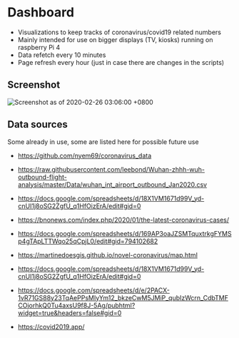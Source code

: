 
# Dashboard

- Visualizations to keep tracks of coronavirus/covid19 related numbers
- Mainly intended for use on bigger displays (TV, kiosks) running on raspberry Pi 4
- Data refetch every 10 minutes
- Page refresh every hour (just in case there are changes in the scripts)

## Screenshot

![Screenshot as of 2020-02-26 03:06:00 +0800](https://covid19.analitik.my/screenshot_20200226.png)


## Data sources

Some already in use, some are listed here for possible future use


- https://github.com/nyem69/coronavirus_data

- https://raw.githubusercontent.com/leebond/Wuhan-zhhh-wuh-outbound-flight-analysis/master/Data/wuhan_int_airport_outbound_Jan2020.csv

- https://docs.google.com/spreadsheets/d/18X1VM1671d99V_yd-cnUI1j8oSG2ZgfU_q1HfOizErA/edit#gid=0

- https://bnonews.com/index.php/2020/01/the-latest-coronavirus-cases/

- https://docs.google.com/spreadsheets/d/169AP3oaJZSMTquxtrkgFYMSp4gTApLTTWqo25qCpjL0/edit#gid=794102682

- https://martinedoesgis.github.io/novel-coronavirus/map.html
- https://docs.google.com/spreadsheets/d/18X1VM1671d99V_yd-cnUI1j8oSG2ZgfU_q1HfOizErA/edit#gid=0

- https://docs.google.com/spreadsheets/d/e/2PACX-1vR71GS88y23TqAePPsMIyYm12_bkzeCwM5JMiP_qubIzWcrn_CdbTMFCOjorhkQ0Tu4axsU9f8J-5Ag/pubhtml?widget=true&headers=false#gid=0

- https://covid2019.app/

